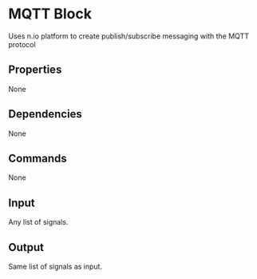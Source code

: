 MQTT Block
===========

Uses n.io platform to create publish/subscribe messaging with the MQTT protocol

Properties
--------------
None

Dependencies
----------------
None

Commands
----------------
None

Input
-------
Any list of signals.

Output
---------
Same list of signals as input.
